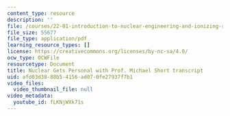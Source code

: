```yaml
---
content_type: resource
description: ''
file: /courses/22-01-introduction-to-nuclear-engineering-and-ionizing-radiation-fall-2016/fLKNjWXk71s_transcript.pdf
file_size: 55677
file_type: application/pdf
learning_resource_types: []
license: https://creativecommons.org/licenses/by-nc-sa/4.0/
ocw_type: OCWFile
resourcetype: Document
title: Nuclear Gets Personal with Prof. Michael Short transcript
uid: afd03d38-88b5-4156-ad07-0fe27937f7b1
video_files:
  video_thumbnail_file: null
video_metadata:
  youtube_id: fLKNjWXk71s
---
```

